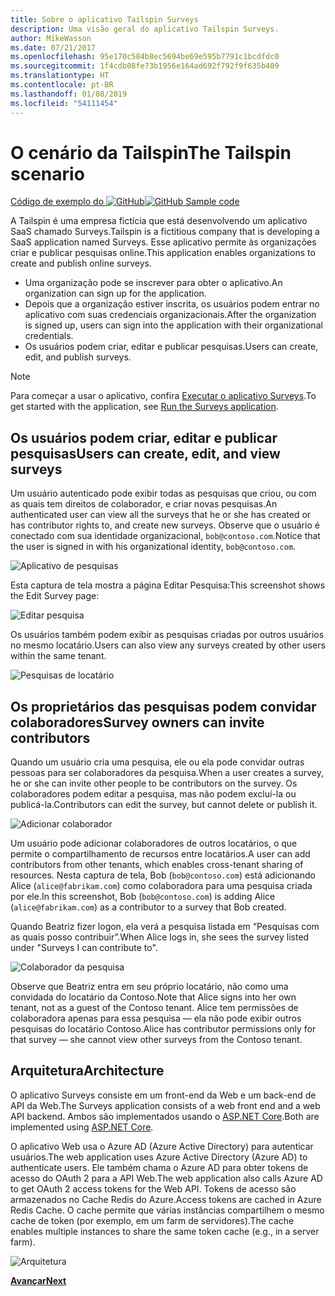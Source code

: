 ```yaml
---
title: Sobre o aplicativo Tailspin Surveys
description: Uma visão geral do aplicativo Tailspin Surveys.
author: MikeWasson
ms.date: 07/21/2017
ms.openlocfilehash: 95e170c584b8ec5694be69e595b7791c1bcdfdc0
ms.sourcegitcommit: 1f4cdb08fe73b1956e164ad692f792f9f635b409
ms.translationtype: HT
ms.contentlocale: pt-BR
ms.lasthandoff: 01/08/2019
ms.locfileid: "54111454"
---
```

# <a name="the-tailspin-scenario"></a><span data-ttu-id="56f48-103">O cenário da Tailspin</span><span class="sxs-lookup"><span data-stu-id="56f48-103">The Tailspin scenario</span></span>

<span data-ttu-id="56f48-104">[Código de exemplo do ![GitHub](../_images/github.png)][sample application]</span><span class="sxs-lookup"><span data-stu-id="56f48-104">[![GitHub](../_images/github.png) Sample code][sample application]</span></span>

<span data-ttu-id="56f48-105">A Tailspin é uma empresa fictícia que está desenvolvendo um aplicativo SaaS chamado Surveys.</span><span class="sxs-lookup"><span data-stu-id="56f48-105">Tailspin is a fictitious company that is developing a SaaS application named Surveys.</span></span> <span data-ttu-id="56f48-106">Esse aplicativo permite às organizações criar e publicar pesquisas online.</span><span class="sxs-lookup"><span data-stu-id="56f48-106">This application enables organizations to create and publish online surveys.</span></span>

* <span data-ttu-id="56f48-107">Uma organização pode se inscrever para obter o aplicativo.</span><span class="sxs-lookup"><span data-stu-id="56f48-107">An organization can sign up for the application.</span></span>
* <span data-ttu-id="56f48-108">Depois que a organização estiver inscrita, os usuários podem entrar no aplicativo com suas credenciais organizacionais.</span><span class="sxs-lookup"><span data-stu-id="56f48-108">After the organization is signed up, users can sign into the application with their organizational credentials.</span></span>
* <span data-ttu-id="56f48-109">Os usuários podem criar, editar e publicar pesquisas.</span><span class="sxs-lookup"><span data-stu-id="56f48-109">Users can create, edit, and publish surveys.</span></span>

> [!NOTE]
> <span data-ttu-id="56f48-110">Para começar a usar o aplicativo, confira [Executar o aplicativo Surveys].</span><span class="sxs-lookup"><span data-stu-id="56f48-110">To get started with the application, see [Run the Surveys application].</span></span>

## <a name="users-can-create-edit-and-view-surveys"></a><span data-ttu-id="56f48-111">Os usuários podem criar, editar e publicar pesquisas</span><span class="sxs-lookup"><span data-stu-id="56f48-111">Users can create, edit, and view surveys</span></span>

<span data-ttu-id="56f48-112">Um usuário autenticado pode exibir todas as pesquisas que criou, ou com as quais tem direitos de colaborador, e criar novas pesquisas.</span><span class="sxs-lookup"><span data-stu-id="56f48-112">An authenticated user can view all the surveys that he or she has created or has contributor rights to, and create new surveys.</span></span> <span data-ttu-id="56f48-113">Observe que o usuário é conectado com sua identidade organizacional, `bob@contoso.com`.</span><span class="sxs-lookup"><span data-stu-id="56f48-113">Notice that the user is signed in with his organizational identity, `bob@contoso.com`.</span></span>

![Aplicativo de pesquisas](./images/surveys-screenshot.png)

<span data-ttu-id="56f48-115">Esta captura de tela mostra a página Editar Pesquisa:</span><span class="sxs-lookup"><span data-stu-id="56f48-115">This screenshot shows the Edit Survey page:</span></span>

![Editar pesquisa](./images/edit-survey.png)

<span data-ttu-id="56f48-117">Os usuários também podem exibir as pesquisas criadas por outros usuários no mesmo locatário.</span><span class="sxs-lookup"><span data-stu-id="56f48-117">Users can also view any surveys created by other users within the same tenant.</span></span>

![Pesquisas de locatário](./images/tenant-surveys.png)

## <a name="survey-owners-can-invite-contributors"></a><span data-ttu-id="56f48-119">Os proprietários das pesquisas podem convidar colaboradores</span><span class="sxs-lookup"><span data-stu-id="56f48-119">Survey owners can invite contributors</span></span>

<span data-ttu-id="56f48-120">Quando um usuário cria uma pesquisa, ele ou ela pode convidar outras pessoas para ser colaboradores da pesquisa.</span><span class="sxs-lookup"><span data-stu-id="56f48-120">When a user creates a survey, he or she can invite other people to be contributors on the survey.</span></span> <span data-ttu-id="56f48-121">Os colaboradores podem editar a pesquisa, mas não podem excluí-la ou publicá-la.</span><span class="sxs-lookup"><span data-stu-id="56f48-121">Contributors can edit the survey, but cannot delete or publish it.</span></span>

![Adicionar colaborador](./images/add-contributor.png)

<span data-ttu-id="56f48-123">Um usuário pode adicionar colaboradores de outros locatários, o que permite o compartilhamento de recursos entre locatários.</span><span class="sxs-lookup"><span data-stu-id="56f48-123">A user can add contributors from other tenants, which enables cross-tenant sharing of resources.</span></span> <span data-ttu-id="56f48-124">Nesta captura de tela, Bob (`bob@contoso.com`) está adicionando Alice (`alice@fabrikam.com`) como colaboradora para uma pesquisa criada por ele.</span><span class="sxs-lookup"><span data-stu-id="56f48-124">In this screenshot, Bob (`bob@contoso.com`) is adding Alice (`alice@fabrikam.com`) as a contributor to a survey that Bob created.</span></span>

<span data-ttu-id="56f48-125">Quando Beatriz fizer logon, ela verá a pesquisa listada em “Pesquisas com as quais posso contribuir”.</span><span class="sxs-lookup"><span data-stu-id="56f48-125">When Alice logs in, she sees the survey listed under "Surveys I can contribute to".</span></span>

![Colaborador da pesquisa](./images/contributor.png)

<span data-ttu-id="56f48-127">Observe que Beatriz entra em seu próprio locatário, não como uma convidada do locatário da Contoso.</span><span class="sxs-lookup"><span data-stu-id="56f48-127">Note that Alice signs into her own tenant, not as a guest of the Contoso tenant.</span></span> <span data-ttu-id="56f48-128">Alice tem permissões de colaboradora apenas para essa pesquisa &mdash; ela não pode exibir outros pesquisas do locatário Contoso.</span><span class="sxs-lookup"><span data-stu-id="56f48-128">Alice has contributor permissions only for that survey &mdash; she cannot view other surveys from the Contoso tenant.</span></span>

## <a name="architecture"></a><span data-ttu-id="56f48-129">Arquitetura</span><span class="sxs-lookup"><span data-stu-id="56f48-129">Architecture</span></span>

<span data-ttu-id="56f48-130">O aplicativo Surveys consiste em um front-end da Web e um back-end de API da Web.</span><span class="sxs-lookup"><span data-stu-id="56f48-130">The Surveys application consists of a web front end and a web API backend.</span></span> <span data-ttu-id="56f48-131">Ambos são implementados usando o [ASP.NET Core].</span><span class="sxs-lookup"><span data-stu-id="56f48-131">Both are implemented using [ASP.NET Core].</span></span>

<span data-ttu-id="56f48-132">O aplicativo Web usa o Azure AD (Azure Active Directory) para autenticar usuários.</span><span class="sxs-lookup"><span data-stu-id="56f48-132">The web application uses Azure Active Directory (Azure AD) to authenticate users.</span></span> <span data-ttu-id="56f48-133">Ele também chama o Azure AD para obter tokens de acesso do OAuth 2 para a API Web.</span><span class="sxs-lookup"><span data-stu-id="56f48-133">The web application also calls Azure AD to get OAuth 2 access tokens for the Web API.</span></span> <span data-ttu-id="56f48-134">Tokens de acesso são armazenados no Cache Redis do Azure.</span><span class="sxs-lookup"><span data-stu-id="56f48-134">Access tokens are cached in Azure Redis Cache.</span></span> <span data-ttu-id="56f48-135">O cache permite que várias instâncias compartilhem o mesmo cache de token (por exemplo, em um farm de servidores).</span><span class="sxs-lookup"><span data-stu-id="56f48-135">The cache enables multiple instances to share the same token cache (e.g., in a server farm).</span></span>

![Arquitetura](./images/architecture.png)

<span data-ttu-id="56f48-137">[**Avançar**][authentication]</span><span class="sxs-lookup"><span data-stu-id="56f48-137">[**Next**][authentication]</span></span>

<!-- links -->

[authentication]: authenticate.md

[Executar o aplicativo Surveys]: ./run-the-app.md
[Run the Surveys application]: ./run-the-app.md
[ASP.NET Core]: /aspnet/core
[sample application]: https://github.com/mspnp/multitenant-saas-guidance
